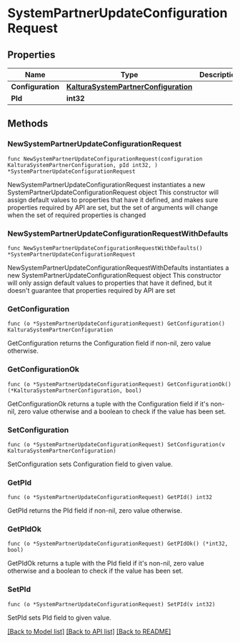 # SystemPartnerUpdateConfigurationRequest

## Properties

Name | Type | Description | Notes
------------ | ------------- | ------------- | -------------
**Configuration** | [**KalturaSystemPartnerConfiguration**](KalturaSystemPartnerConfiguration.md) |  | 
**PId** | **int32** |  | 

## Methods

### NewSystemPartnerUpdateConfigurationRequest

`func NewSystemPartnerUpdateConfigurationRequest(configuration KalturaSystemPartnerConfiguration, pId int32, ) *SystemPartnerUpdateConfigurationRequest`

NewSystemPartnerUpdateConfigurationRequest instantiates a new SystemPartnerUpdateConfigurationRequest object
This constructor will assign default values to properties that have it defined,
and makes sure properties required by API are set, but the set of arguments
will change when the set of required properties is changed

### NewSystemPartnerUpdateConfigurationRequestWithDefaults

`func NewSystemPartnerUpdateConfigurationRequestWithDefaults() *SystemPartnerUpdateConfigurationRequest`

NewSystemPartnerUpdateConfigurationRequestWithDefaults instantiates a new SystemPartnerUpdateConfigurationRequest object
This constructor will only assign default values to properties that have it defined,
but it doesn't guarantee that properties required by API are set

### GetConfiguration

`func (o *SystemPartnerUpdateConfigurationRequest) GetConfiguration() KalturaSystemPartnerConfiguration`

GetConfiguration returns the Configuration field if non-nil, zero value otherwise.

### GetConfigurationOk

`func (o *SystemPartnerUpdateConfigurationRequest) GetConfigurationOk() (*KalturaSystemPartnerConfiguration, bool)`

GetConfigurationOk returns a tuple with the Configuration field if it's non-nil, zero value otherwise
and a boolean to check if the value has been set.

### SetConfiguration

`func (o *SystemPartnerUpdateConfigurationRequest) SetConfiguration(v KalturaSystemPartnerConfiguration)`

SetConfiguration sets Configuration field to given value.


### GetPId

`func (o *SystemPartnerUpdateConfigurationRequest) GetPId() int32`

GetPId returns the PId field if non-nil, zero value otherwise.

### GetPIdOk

`func (o *SystemPartnerUpdateConfigurationRequest) GetPIdOk() (*int32, bool)`

GetPIdOk returns a tuple with the PId field if it's non-nil, zero value otherwise
and a boolean to check if the value has been set.

### SetPId

`func (o *SystemPartnerUpdateConfigurationRequest) SetPId(v int32)`

SetPId sets PId field to given value.



[[Back to Model list]](../README.md#documentation-for-models) [[Back to API list]](../README.md#documentation-for-api-endpoints) [[Back to README]](../README.md)



